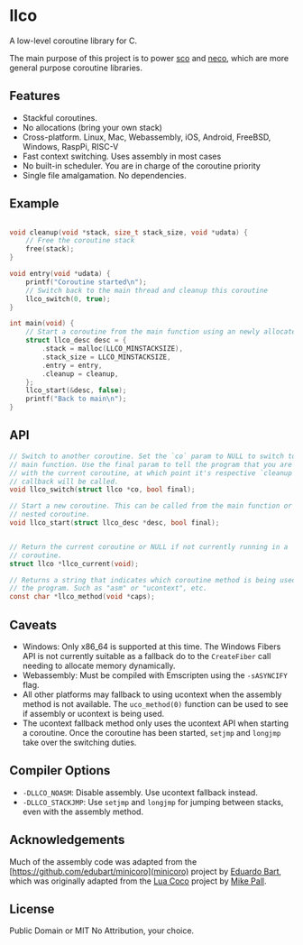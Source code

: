 # llco

A low-level coroutine library for C.

The main purpose of this project is to power
[sco](https://github.com/tidwall/sco) and
[neco](https://github.com/tidwall/neco), which are more general purpose
coroutine libraries.

## Features

- Stackful coroutines. 
- No allocations (bring your own stack)
- Cross-platform. Linux, Mac, Webassembly, iOS, Android, FreeBSD, Windows, RaspPi, RISC-V
- Fast context switching. Uses assembly in most cases
- No built-in scheduler. You are in charge of the coroutine priority
- Single file amalgamation. No dependencies.

## Example

```C

void cleanup(void *stack, size_t stack_size, void *udata) {
    // Free the coroutine stack
    free(stack);
}

void entry(void *udata) {
    printf("Coroutine started\n");
    // Switch back to the main thread and cleanup this coroutine
    llco_switch(0, true);
}

int main(void) {
    // Start a coroutine from the main function using an newly allocated stack.
    struct llco_desc desc = {
        .stack = malloc(LLCO_MINSTACKSIZE),
        .stack_size = LLCO_MINSTACKSIZE,
        .entry = entry,
        .cleanup = cleanup,
    };
    llco_start(&desc, false);
    printf("Back to main\n");
}

```

## API

```C
// Switch to another coroutine. Set the `co` param to NULL to switch to the 
// main function. Use the final param to tell the program that you are done
// with the current coroutine, at which point it's respective `cleanup` 
// callback will be called.
void llco_switch(struct llco *co, bool final);

// Start a new coroutine. This can be called from the main function or a 
// nested coroutine.
void llco_start(struct llco_desc *desc, bool final);


// Return the current coroutine or NULL if not currently running in a
// coroutine.
struct llco *llco_current(void);

// Returns a string that indicates which coroutine method is being used by
// the program. Such as "asm" or "ucontext", etc.
const char *llco_method(void *caps);
```

## Caveats

- Windows: Only x86_64 is supported at this time. The Windows Fibers API is not 
  currently suitable as a fallback do to the `CreateFiber` call needing to
  allocate memory dynamically.
- Webassembly: Must be compiled with Emscripten using the `-sASYNCIFY` flag.
- All other platforms may fallback to using ucontext when the assembly method
  is not available. The `uco_method(0)` function can be used to see if assembly
  or ucontext is being used.
- The ucontext fallback method only uses the ucontext API when starting a
  coroutine. Once the coroutine has been started, `setjmp` and `longjmp` take
  over the switching duties.

## Compiler Options

- `-DLLCO_NOASM`: Disable assembly. Use ucontext fallback instead.
- `-DLLCO_STACKJMP`: Use `setjmp` and `longjmp` for jumping between stacks, 
   even with the assembly method.

## Acknowledgements

Much of the assembly code was adapted from the [https://github.com/edubart/minicoro](minicoro)
project by [Eduardo Bart](https://github.com/edubart), which was originally
adapted from the [Lua Coco](https://coco.luajit.org) project by
[Mike Pall](https://github.com/MikePall).

## License

Public Domain or MIT No Attribution, your choice.
